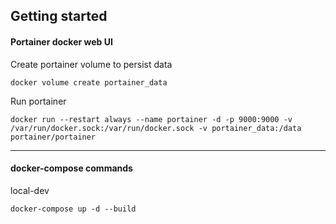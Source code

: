 ## Getting started

#### Portainer docker web UI
Create portainer volume to persist data
```
docker volume create portainer_data
```
Run portainer
```
docker run --restart always --name portainer -d -p 9000:9000 -v /var/run/docker.sock:/var/run/docker.sock -v portainer_data:/data portainer/portainer
```
---

#### docker-compose commands
local-dev
```
docker-compose up -d --build 

```
